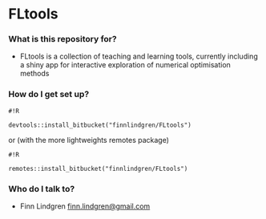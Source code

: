 # FLtools #

### What is this repository for? ###

* FLtools is a collection of teaching and learning tools, currently including a shiny app for interactive exploration of numerical optimisation methods

### How do I get set up? ###

```
#!R

devtools::install_bitbucket("finnlindgren/FLtools")
```
or (with the more lightweights remotes package)
```
#!R

remotes::install_bitbucket("finnlindgren/FLtools")
```

### Who do I talk to? ###

* Finn Lindgren <finn.lindgren@gmail.com>
